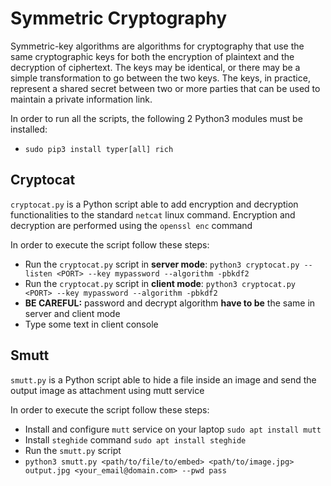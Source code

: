 # Symmetric Cryptography

Symmetric-key algorithms are algorithms for cryptography that use the same cryptographic keys for both the encryption of plaintext and the decryption of ciphertext. The keys may be identical, or there may be a simple transformation to go between the two keys. The keys, in practice, represent a shared secret between two or more parties that can be used to maintain a private information link.

In order to run all the scripts, the following 2 Python3 modules must be installed:
 * `sudo pip3 install typer[all] rich`

## Cryptocat
`cryptocat.py` is a Python script able to add encryption and decryption functionalities to the standard `netcat` linux command. Encryption and decryption are performed using the `openssl enc` command

In order to execute the script follow these steps:
 * Run the `cryptocat.py` script in **server mode**: `python3 cryptocat.py --listen <PORT> --key mypassword --algorithm -pbkdf2`
 * Run the `cryptocat.py` script in **client mode**: `python3 cryptocat.py <PORT> --key mypassword --algorithm -pbkdf2`
 * **BE CAREFUL:** password and decrypt algorithm **have to be** the same in server and client mode
 * Type some text in client console

 ## Smutt
`smutt.py` is a Python script able to hide a file inside an image and send the output image as attachment using mutt service

In order to execute the script follow these steps:
 * Install and configure `mutt` service on your laptop `sudo apt install mutt`
 * Install `steghide` command `sudo apt install steghide`
 * Run the `smutt.py` script
 * `python3 smutt.py <path/to/file/to/embed> <path/to/image.jpg> output.jpg <your_email@domain.com> --pwd pass`
